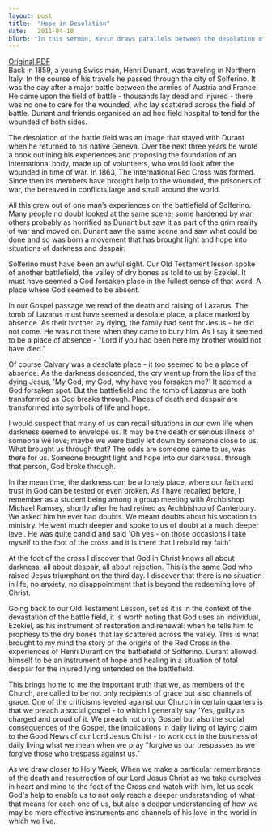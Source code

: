 ```yaml
---
layout: post
title:  "Hope in Desolation"
date:   2011-04-10
blurb: "In this sermon, Kevin draws parallels between the desolation of the battlefield of Solferino, the valley of dry bones in Ezekiel's vision, and the tomb of Lazarus. He emphasizes the transformative power of God's love, which can turn places of death and despair into symbols of life and hope. He also stresses the importance of being not only recipients of grace but also channels of grace."
---
```

[Original PDF](/assets/pdf/lent52011.pdf)    
Back in 1859, a young Swiss man, Henri Dunant, was traveling in Northern Italy. In the course of his travels he passed through the city of Solferino. It was the day after a major battle between the armies of Austria and France. He came upon the field of battle - thousands lay dead and injured - there was no one to care for the wounded, who lay scattered across the field of battle. Dunant and friends organised an ad hoc field hospital to tend for the wounded of both sides.

The desolation of the battle field was an image that stayed with Durant when he returned to his native Geneva. Over the next three years he wrote a book outlining his experiences and proposing the foundation of an international body, made up of volunteers, who would look after the wounded in time of war. In 1863, The International Red Cross was formed. Since then its members have brought help to the wounded, the prisoners of war, the bereaved in conflicts large and small around the world.

All this grew out of one man’s experiences on the battlefield of Solferino. Many people no doubt looked at the same scene; some hardened by war; others probably as horrified as Dunant but saw it as part of the grim reality of war and moved on. Dunant saw the same scene and saw what could be done and so was born a movement that has brought light and hope into situations of darkness and despair.

Solferino must have been an awful sight. Our Old Testament lesson spoke of another battlefield, the valley of dry bones as told to us by Ezekiel. It must have seemed a God forsaken place in the fullest sense of that word. A place where God seemed to be absent.

In our Gospel passage we read of the death and raising of Lazarus. The tomb of Lazarus must have seemed a desolate place, a place marked by absence. As their brother lay dying, the family had sent for Jesus - he did not come. He was not there when they came to bury him. As I say it seemed to be a place of absence - "Lord if you had been here my brother would not have died."

Of course Calvary was a desolate place - it too seemed to be a place of absence. As the darkness descended, the cry went up from the lips of the dying Jesus, 'My God, my God, why have you forsaken me?' It seemed a God forsaken spot. But the battlefield and the tomb of Lazarus are both transformed as God breaks through. Places of death and despair are transformed into symbols of life and hope.

I would suspect that many of us can recall situations in our own life when darkness seemed to envelope us. It may be the death or serious illness of someone we love; maybe we were badly let down by someone close to us. What brought us through that? The odds are someone came to us, was there for us. Someone brought light and hope into our darkness. through that person, God broke through.

In the mean time, the darkness can be a lonely place, where our faith and trust in God can be tested or even broken. As I have recalled before, I remember as a student being among a group meeting with Archbishop Michael Ramsey, shortly after he had retired as Archbishop of Canterbury. We asked him he ever had doubts. We meant doubts about his vocation to ministry. He went much deeper and spoke to us of doubt at a much deeper level. He was quite candid and said 'Oh yes - on those occasions I take myself to the foot of the cross and it is there that I rebuild my faith'

At the foot of the cross I discover that God in Christ knows all about darkness, all about despair, all about rejection. This is the same God who raised Jesus triumphant on the third day. I discover that there is no situation in life, no anxiety, no disappointment that is beyond the redeeming love of Christ.

Going back to our Old Testament Lesson, set as it is in the context of the devastation of the battle field, it is worth noting that God uses an individual, Ezekiel, as his instrument of restoration and renewal: when he tells him to prophesy to the dry bones that lay scattered across the valley. This is what brought to my mind the story of the origins of the Red Cross in the experiences of Henri Durant on the battlefield of Solferino. Durant allowed himself to be an instrument of hope and healing in a situation of total despair for the injured lying untended on the battlefield.

This brings home to me the important truth that we, as members of the Church, are called to be not only recipients of grace but also channels of grace. One of the criticisms leveled against our Church in certain quarters is that we preach a social gospel - to which I generally say 'Yes, guilty as charged and proud of it. We preach not only Gospel but also the social consequences of the Gospel, the implications in daily living of laying claim to the Good News of our Lord Jesus Christ - to work out in the business of daily living what we mean when we pray "forgive us our trespasses as we forgive those who trespass against us."

As we draw closer to Holy Week, When we make a particular remembrance of the death and resurrection of our Lord Jesus Christ as we take ourselves in heart and mind to the foot of the Cross and watch with him, let us seek God's help to enable us to not only reach a deeper understanding of what that means for each one of us, but also a deeper understanding of how we may be more effective instruments and channels of his love in the world in which we live.
